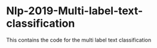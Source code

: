 # Nlp-2019-Multi-label-text-classification
This contains the code for the multi label text classification
